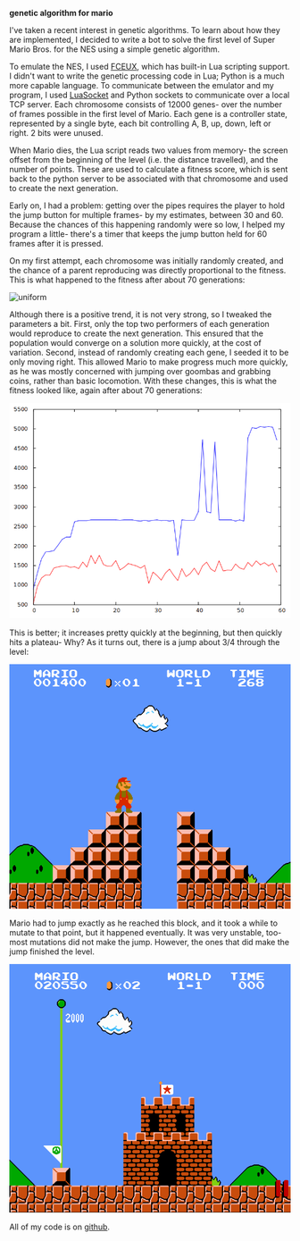 **genetic algorithm for mario**

I've taken a recent interest in genetic algorithms. To learn about how they are implemented, I decided to write a bot to solve the first level of Super Mario Bros. for the NES using a simple genetic algorithm.

To emulate the NES, I used [FCEUX](fceux), which has built-in Lua scripting support. I didn't want to write the genetic processing code in Lua; Python is a much more capable language. To communicate between the emulator and my program, I used [LuaSocket](luasocket) and Python sockets to communicate over a local TCP server. Each chromosome consists of 12000 genes- over the number of frames possible in the first level of Mario. Each gene is a controller state, represented by a single byte, each bit controlling A, B, up, down, left or right. 2 bits were unused.

When Mario dies, the Lua script reads two values from memory- the screen offset from the beginning of the level (i.e. the distance travelled), and the number of points. These are used to calculate a fitness score, which is sent back to the python server to be associated with that chromosome and used to create the next generation.

Early on, I had a problem: getting over the pipes requires the player to hold the jump button for multiple frames- by my estimates, between 30 and 60. Because the chances of this happening randomly were so low, I helped my program a little- there's a timer that keeps the jump button held for 60 frames after it is pressed.

On my first attempt, each chromosome was initially randomly created, and the chance of a parent reproducing was directly proportional to the fitness. This is what happened to the fitness after about 70 generations:

![uniform](//static/uniform.png)

Although there is a positive trend, it is not very strong, so I tweaked the parameters a bit. First, only the top two performers of each generation would reproduce to create the next generation. This ensured that the population would converge on a solution more quickly, at the cost of variation. Second, instead of randomly creating each gene, I seeded it to be only moving right. This allowed Mario to make progress much more quickly, as he was mostly concerned with jumping over goombas and grabbing coins, rather than basic locomotion. With these changes, this is what the fitness looked like, again after about 70 generations:

![guided](/static/guided.png)

This is better; it increases pretty quickly at the beginning, but then quickly hits a plateau- Why? As it turns out, there is a jump about 3/4 through the level:

![jump](/static/jump.png)

Mario had to jump exactly as he reached this block, and it took a while to mutate to that point, but it happened eventually. It was very unstable, too- most mutations did not make the jump. However, the ones that did make the jump finished the level.

![win](/static/win.png)

All of my code is on [github](github).

[fceux]: www.fceux.com
[luasocket]: http://w3.impa.br/~diego/software/luasocket/
[github]: https://github.com/eliriggs/genetic-mario
